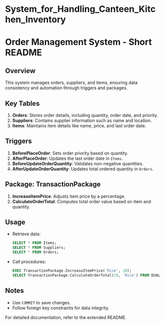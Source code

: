 # System_for_Handling_Canteen_Kitchen_Inventory

# Order Management System - Short README

## Overview
This system manages orders, suppliers, and items, ensuring data consistency and automation through triggers and packages.

## Key Tables
1. **Orders**: Stores order details, including quantity, order date, and priority.
2. **Suppliers**: Contains supplier information such as name and location.
3. **Items**: Maintains item details like name, price, and last order date.

## Triggers
1. **BeforePlaceOrder**: Sets order priority based on quantity.
2. **AfterPlaceOrder**: Updates the last order date in `Items`.
3. **BeforeUpdateOrderQuantity**: Validates non-negative quantities.
4. **AfterUpdateOrderQuantity**: Updates total ordered quantity in `Orders`.

## Package: TransactionPackage
1. **IncreaseItemPrice**: Adjusts item price by a percentage.
2. **CalculateOrderTotal**: Computes total order value based on item and quantity.

## Usage
- Retrieve data:
  ```sql
  SELECT * FROM Items;
  SELECT * FROM Suppliers;
  SELECT * FROM Orders;
  ```
- Call procedures:
  ```sql
  EXEC TransactionPackage.IncreaseItemPrice('Rice', 10);
  SELECT TransactionPackage.CalculateOrderTotal(10, 'Rice') FROM DUAL;
  ```

## Notes
- Use `COMMIT` to save changes.
- Follow foreign key constraints for data integrity.

For detailed documentation, refer to the extended README.


